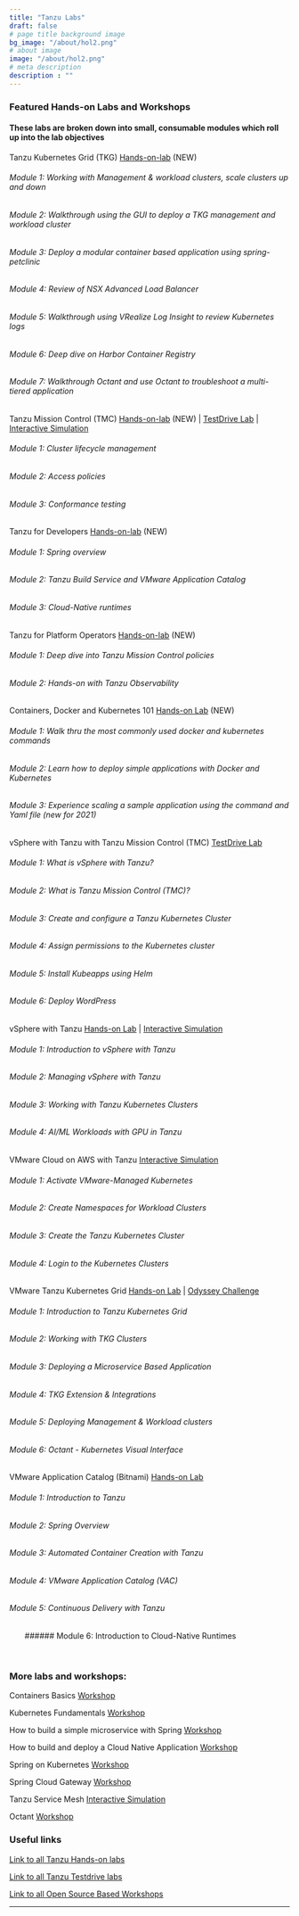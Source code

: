 ```yaml
---
title: "Tanzu Labs"
draft: false
# page title background image
bg_image: "/about/hol2.png"
# about image
image: "/about/hol2.png"
# meta description
description : ""
---
```


### Featured Hands-on Labs and Workshops 
#### These labs are broken down into small, consumable modules which roll up into the lab objectives


Tanzu Kubernetes Grid (TKG) [Hands-on-lab](https://labs.hol.vmware.com/HOL/catalogs/lab/10659) (NEW)

###### Module 1: Working with Management & workload clusters, scale clusters up and down
###### Module 2: Walkthrough using the GUI to deploy a TKG management and workload cluster
###### Module 3: Deploy a modular container based application using spring-petclinic
###### Module 4: Review of NSX Advanced Load Balancer
###### Module 5: Walkthrough using VRealize Log Insight to review Kubernetes logs
###### Module 6: Deep dive on Harbor Container Registry
###### Module 7: Walkthrough Octant and use Octant to troubleshoot a multi-tiered application
  

Tanzu Mission Control (TMC) [Hands-on-lab](https://labs.hol.vmware.com/HOL/catalogs/lab/10506) (NEW) | [TestDrive Lab](https://pathfinder.vmware.com/path/tanzu) | [Interactive Simulation](http://labs.hol.vmware.com/HOL/catalogs/lab/8516)
######     Module 1: Cluster lifecycle management
######     Module 2: Access policies
######     Module 3: Conformance testing

Tanzu for Developers [Hands-on-lab](https://labs.hol.vmware.com/HOL/catalogs/lab/10426) (NEW)
###### Module 1: Spring overview 
###### Module 2: Tanzu Build Service and VMware Application Catalog 
###### Module 3: Cloud-Native runtimes

Tanzu for Platform Operators [Hands-on-lab](https://labs.hol.vmware.com/HOL/catalogs/lab/10414) (NEW)
###### Module 1: Deep dive into Tanzu Mission Control policies
###### Module 2: Hands-on with Tanzu Observability

Containers, Docker and Kubernetes 101 [Hands-on Lab](https://labs.hol.vmware.com/HOL/catalogs/lab/10657) (NEW)
###### Module 1: Walk thru the most commonly used docker and kubernetes commands
###### Module 2: Learn how to deploy simple applications with Docker and Kubernetes
###### Module 3: Experience scaling a sample application using the command and Yaml file (new for 2021)

<!---update [Hands-on Lab](http://labs.hol.vmware.com/HOL/catalogs/lab/8087)_-->
<!--Checked with Kunal for Guided Demos | [Guided Demo 1](https://cloudcity.pathfinder.vmware.com/event-space/explore-demos/use-cases/application-transformation/demo/AppTraCPMK) | [Guided Demo 2](https://cloudcity.pathfinder.vmware.com/event-space/explore-demos/use-cases/application-transformation/demo/AppTraTMC)-->

vSphere with Tanzu with Tanzu Mission Control (TMC) [TestDrive Lab](https://pathfinder.vmware.com/path/tanzu_standard)
###### Module 1: What is vSphere with Tanzu?
###### Module 2: What is Tanzu Mission Control (TMC)?
###### Module 3: Create and configure a Tanzu Kubernetes Cluster
###### Module 4: Assign permissions to the Kubernetes cluster
###### Module 5: Install Kubeapps using Helm
###### Module 6: Deploy WordPress

vSphere with Tanzu [Hands-on Lab](https://www.vmwarelearningplatform.com/HOL/catalogs/lab/10402) | [Interactive Simulation](http://labs.hol.vmware.com/HOL/catalogs/lab/8897)
###### Module 1: Introduction to vSphere with Tanzu	
###### Module 2: Managing vSphere with Tanzu	
###### Module 3: Working with Tanzu Kubernetes Clusters	
###### Module 4: AI/ML Workloads with GPU in Tanzu

VMware Cloud on AWS with Tanzu [Interactive Simulation](https://labs.hol.vmware.com/HOL/catalogs/lab/8743)

###### Module 1: Activate VMware-Managed Kubernetes	
###### Module 2: Create Namespaces for Workload Clusters	 
###### Module 3: Create the Tanzu Kubernetes Cluster	
###### Module 4: Login to the Kubernetes Clusters

VMware Tanzu Kubernetes Grid [Hands-on Lab](https://labs.hol.vmware.com/HOL/catalogs/lab/10659) | [Odyssey Challenge](https://labs.hol.vmware.com/HOL/catalogs/lab/10667)

###### Module 1: Introduction to Tanzu Kubernetes Grid
###### Module 2: Working with TKG Clusters 	
###### Module 3:	Deploying a Microservice Based Application	
###### Module 4:	TKG Extension & Integrations 	
###### Module 5:	Deploying Management & Workload clusters
###### Module 6:	Octant - Kubernetes Visual Interface 

<!--checked with Kunal [Guided Demo](https://cloudcity.pathfinder.vmware.com/event-space/explore-demos/use-cases/application-transformation/demo/AppTraTAC)-->
VMware Application Catalog (Bitnami) [Hands-on Lab](https://labs.hol.vmware.com/HOL/catalogs/lab/10426) 
###### Module 1: Introduction to Tanzu
###### Module 2: Spring Overview
###### Module 3:	Automated Container Creation with Tanzu	
###### Module 4:	VMware Application Catalog (VAC)	
###### Module 5:	Continuous Delivery with Tanzu
&nbsp;&nbsp;&nbsp;&nbsp;&nbsp;&nbsp; ###### Module 6:	Introduction to Cloud-Native Runtimes

<br />

### More labs and workshops:

<!-- Check with Kunal. I don't think this link works
# VMware Tanzu Oberservability [Guided Demo](https://cloudcity.pathfinder.vmware.com/event-space/explore-demos/use-cases/application-transformation/demo/AppTraTOK)-->

Containers Basics [Workshop](https://tanzu.vmware.com/developer/workshops/lab-container-basics/)

Kubernetes Fundamentals [Workshop](https://tanzu.vmware.com/developer/workshops/lab-k8s-fundamentals/)

How to build a simple microservice with Spring [Workshop](https://tanzu.vmware.com/developer/workshops/lab-microservice/)

How to build and deploy a Cloud Native Application [Workshop](https://tanzu.vmware.com/developer/workshops/cnd-deploy-practices/)

Spring on Kubernetes [Workshop](https://tanzu.vmware.com/developer/workshops/spring-on-kubernetes/)

Spring Cloud Gateway [Workshop](https://tanzu.vmware.com/developer/workshops/lab-spring-gateway/)

Tanzu Service Mesh [Interactive Simulation](http://labs.hol.vmware.com/HOL/catalogs/lab/8509)

Octant [Workshop](https://tanzu.vmware.com/developer/workshops/lab-getting-started-with-octant/)


### Useful links

[Link to all Tanzu Hands-on labs](https://labs.hol.vmware.com/HOL/catalogs/catalog/1886)

[Link to all Tanzu Testdrive labs](https://pathfinder.vmware.com/path/tanzu)

[Link to all Open Source Based Workshops](https://tanzu.vmware.com/developer/workshops/)


--------


